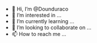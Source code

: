 - 👋 Hi, I’m @Dounduraco
- 👀 I’m interested in ...
- 🌱 I’m currently learning ...
- 💞️ I’m looking to collaborate on ...
- 📫 How to reach me ...

<!---
Dounduraco/Dounduraco is a ✨ special ✨ repository because its `README.md` (this file) appears on your GitHub profile.
You can click the Preview link to take a look at your changes.
--->
